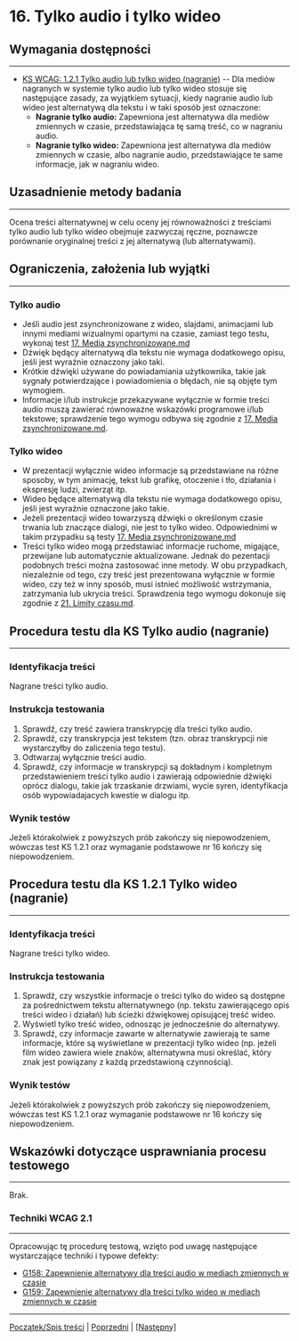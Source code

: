 # 16. Tylko audio i tylko wideo

## Wymagania dostępności
------------------------
-   [KS WCAG: 1.2.1 Tylko audio lub tylko wideo (nagranie)](https://www.w3.org/TR/UNDERSTANDING-WCAG20/media-equiv-av-only-alt.html) -- Dla mediów nagranych w systemie tylko audio lub tylko wideo stosuje się następujące zasady, za wyjątkiem sytuacji, kiedy nagranie audio lub wideo jest alternatywą dla tekstu i w taki sposób jest oznaczone:
    -   **Nagranie tylko audio:** Zapewniona jest alternatywa dla mediów zmiennych w czasie, przedstawiająca tę samą treść, co w nagraniu audio.
    -   **Nagranie tylko wideo:** Zapewniona jest alternatywa dla mediów zmiennych w czasie, albo nagranie audio, przedstawiające te same informacje, jak w nagraniu wideo.

## Uzasadnienie metody badania
------------------------------
Ocena treści alternatywnej w celu oceny jej równoważności z treściami tylko audio lub tylko wideo obejmuje zazwyczaj ręczne, poznawcze porównanie oryginalnej treści z jej alternatywą (lub alternatywami).

## Ograniczenia, założenia lub wyjątki
--------------------------------------
### Tylko audio
-   Jeśli audio jest zsynchronizowane z wideo, slajdami, animacjami lub innymi mediami wizualnymi opartymi na czasie, zamiast tego testu, wykonaj test [17. Media zsynchronizowane.md](17MediaZsynchronizowane.md)
-   Dźwięk będący alternatywą dla tekstu nie wymaga dodatkowego opisu, jeśli jest wyraźnie oznaczony jako taki.
-   Krótkie dźwięki używane do powiadamiania użytkownika, takie jak sygnały potwierdzające i powiadomienia o błędach, nie są objęte tym wymogiem.
-   Informacje i/lub instrukcje przekazywane wyłącznie w formie treści audio muszą zawierać równoważne wskazówki programowe i/lub tekstowe; sprawdzenie tego wymogu odbywa się zgodnie z [17. Media zsynchronizowane.md](17MediaZsynchronizowane.md).


### Tylko wideo
-   W prezentacji wyłącznie wideo informacje są przedstawiane na różne sposoby, w tym animację, tekst lub grafikę, otoczenie i tło, działania i ekspresję ludzi, zwierząt itp.
-   Wideo będące alternatywą dla tekstu nie wymaga dodatkowego opisu, jeśli jest wyraźnie oznaczone jako takie.
-   Jeżeli prezentacji wideo towarzyszą dźwięki o określonym czasie trwania lub znaczące dialogi, nie jest to tylko wideo. Odpowiednimi w takim przypadku są testy [17. Media zsynchronizowane.md](17MediaZsynchronizowane.md) 
-   Treści tylko wideo mogą przedstawiać informacje ruchome, migające, przewijane lub automatycznie aktualizowane. Jednak do pezentacji podobnych treści można zastosować inne metody. W obu przypadkach, niezależnie od tego, czy treść jest prezentowana wyłącznie w formie wideo, czy też w inny sposób, musi istnieć możliwość wstrzymania, zatrzymania lub ukrycia treści. Sprawdzenia tego wymogu dokonuje się zgodnie z [21. Limity czasu.md](21LimityCzasu.md).

## Procedura testu dla KS Tylko audio (nagranie)
------------------------------------------------
### Identyfikacja treści
Nagrane treści tylko audio.

### Instrukcja testowania
1.  Sprawdź, czy treść zawiera transkrypcję dla treści tylko audio.
2.  Sprawdź, czy transkrypcja jest tekstem (tzn. obraz transkrypcji nie wystarczyłby do zaliczenia tego testu).
3.  Odtwarzaj wyłącznie treści audio.
4.  Sprawdź, czy informacje w transkrypcji są dokładnym i kompletnym przedstawieniem treści tylko audio i zawierają odpowiednie dźwięki oprócz dialogu, takie jak trzaskanie drzwiami, wycie syren, identyfikacja osób wypowiadajacych kwestie w dialogu itp.

### Wynik testów
Jeżeli którakolwiek z powyższych prób zakończy się niepowodzeniem, wówczas test KS 1.2.1  oraz wymaganie podstawowe nr 16 kończy się niepowodzeniem.

## Procedura testu dla KS 1.2.1 Tylko wideo (nagranie)
------------------------------------------------------
### Identyfikacja treści
Nagrane treści tylko wideo.

### Instrukcja testowania
1.  Sprawdź, czy wszystkie informacje o treści tylko do wideo są dostępne za pośrednictwem tekstu alternatywnego (np. tekstu zawierającego opis treści wideo i działań) lub ścieżki dźwiękowej opisującej treść wideo.
2.  Wyświetl tylko treść wideo, odnosząc je jednocześnie do alternatywy.
3.  Sprawdź, czy informacje zawarte w alternatywie zawierają te same informacje, które są wyświetlane w prezentacji tylko wideo (np. jeżeli film wideo zawiera wiele znaków, alternatywna musi określać, który znak jest powiązany z każdą przedstawioną czynnością).

### Wynik testów
Jeżeli którakolwiek z powyższych prób zakończy się niepowodzeniem, wówczas test KS 1.2.1  oraz wymaganie podstawowe nr 16 kończy się niepowodzeniem.

##  Wskazówki dotyczące usprawniania procesu testowego
----------------------------------------------------------
Brak.
### Techniki WCAG 2.1
---------------------
Opracowując tę procedurę testową, wzięto pod uwagę następujące wystarczające techniki i typowe defekty:
-   [G158: Zapewnienie alternatywy dla treści audio w mediach zmiennych w czasie](https://www.w3.org/TR/WCAG20-TECHS/G158.html)
-   [G159: Zapewnienie alternatywy dla treści tylko wideo w mediach zmiennych w czasie](https://www.w3.org/TR/WCAG20-TECHS/G159.html)

----------------------------------------
[Początek/Spis treści](index.md) | [Poprzedni](15Jezyk.md) | [[Następny]](17MediaZsynchronizowane.md)
